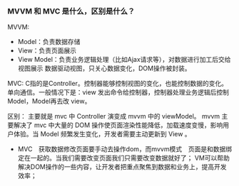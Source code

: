 ### MVVM 和 MVC 是什么，区别是什么？

MVVM:
- Model：负责数据存储
- View：负责页面展示
- View Model：负责业务逻辑处理（比如Ajax请求等），对数据进行加工后交给视图展示
数据驱动视图，只关心数据变化，DOM操作被封装。

MVC:
  C指的是Controller。控制器能够控制视图的变化，也能控制数据的变化。
  单向通信。一般情况下是：view 发出命令给控制器，控制器处理业务逻辑后控制 Model，Model再去改 view。

区别：
  主要就是 mvc 中 Controller 演变成 mvvm 中的 viewModel。
  mvvm 主要解决了 mvc 中大量的 DOM 操作使页面渲染性能降低，加载速度变慢，影响用户体验。当 Model 频繁发生变化，开发者需要主动更新到 View 。   

  - MVC　获取数据修改页面要手动去操作dom，而mvvm模式　页面是和数据绑定在一起的。当我们需要改变页面我们只需要改变数据就好了；
    VM可以帮助解决DOM操作的一些内容，让开发者把重点聚焦到数据和业务上，提高开发效率；